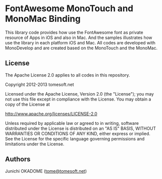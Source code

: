 FontAwesome MonoTouch and MonoMac Binding
=========================================

This library code provides how use the FontAwesome font as private resource of Apps in iOS
and also in Mac. And the samples illustrates how use the library in each platform iOS and Mac.
All codes are developed with MonoDevelop and are created based on the MonoTouch and the MonoMac.

License
-------

The Apache License 2.0 applies to all codes in this repository.

 Copyright 2012-2013 tomesoft.net

Licensed under the Apache License, Version 2.0 (the "License");
you may not use this file except in compliance with the License.
You may obtain a copy of the License at

   http://www.apache.org/licenses/LICENSE-2.0

Unless required by applicable law or agreed to in writing, software
distributed under the License is distributed on an "AS IS" BASIS,
WITHOUT WARRANTIES OR CONDITIONS OF ANY KIND, either express or implied.
See the License for the specific language governing permissions and
limitations under the License.


Authors
-------

Junichi OKADOME (tome@tomesoft.net)
